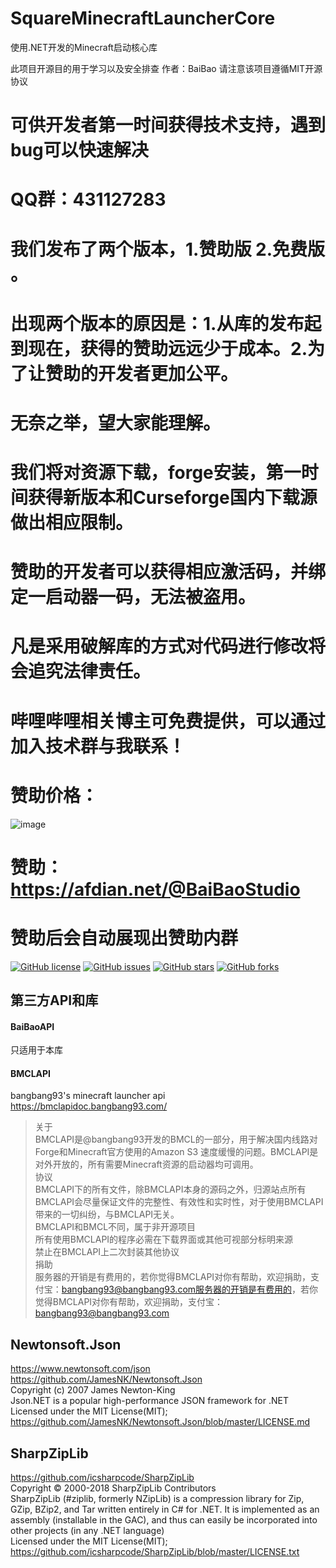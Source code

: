 # SquareMinecraftLauncherCore
使用.NET开发的Minecraft启动核心库

此项目开源目的用于学习以及安全排查
作者：BaiBao
请注意该项目遵循MIT开源协议  

# 可供开发者第一时间获得技术支持，遇到bug可以快速解决
# QQ群：431127283

# 我们发布了两个版本，1.赞助版 2.免费版 。
# 出现两个版本的原因是：1.从库的发布起到现在，获得的赞助远远少于成本。2.为了让赞助的开发者更加公平。
# 无奈之举，望大家能理解。
# 我们将对资源下载，forge安装，第一时间获得新版本和Curseforge国内下载源做出相应限制。
# 赞助的开发者可以获得相应激活码，并绑定一启动器一码，无法被盗用。
# 凡是采用破解库的方式对代码进行修改将会追究法律责任。
# 哔哩哔哩相关博主可免费提供，可以通过加入技术群与我联系！
# 赞助价格：
![image](https://user-images.githubusercontent.com/35104649/156529858-79863bfa-fd56-4175-8b44-75088aeda7fa.png)
# 赞助：https://afdian.net/@BaiBaoStudio
# 赞助后会自动展现出赞助内群

<a href="https://github.com/baibao132/SquareMinecraftLauncherCore/blob/master/LICENSE"><img alt="GitHub license" src="https://img.shields.io/github/license/baibao132/SquareMinecraftLauncherCore"></a>
<a href="https://github.com/baibao132/SquareMinecraftLauncherCore/issues"><img alt="GitHub issues" src="https://img.shields.io/github/issues/baibao132/SquareMinecraftLauncherCore"></a>
<a href="https://github.com/baibao132/SquareMinecraftLauncherCore/stargazers"><img alt="GitHub stars" src="https://img.shields.io/github/stars/baibao132/SquareMinecraftLauncherCore"></a>
<a href="https://github.com/baibao132/SquareMinecraftLauncherCore/network"><img alt="GitHub forks" src="https://img.shields.io/github/forks/baibao132/SquareMinecraftLauncherCore"></a>



## 第三方API和库

#### BaiBaoAPI
只适用于本库

#### BMCLAPI
bangbang93's minecraft launcher api  
https://bmclapidoc.bangbang93.com/  
> 关于  
BMCLAPI是@bangbang93开发的BMCL的一部分，用于解决国内线路对Forge和Minecraft官方使用的Amazon S3 速度缓慢的问题。BMCLAPI是对外开放的，所有需要Minecraft资源的启动器均可调用。  
协议  
BMCLAPI下的所有文件，除BMCLAPI本身的源码之外，归源站点所有  
BMCLAPI会尽量保证文件的完整性、有效性和实时性，对于使用BMCLAPI带来的一切纠纷，与BMCLAPI无关。  
BMCLAPI和BMCL不同，属于非开源项目  
所有使用BMCLAPI的程序必需在下载界面或其他可视部分标明来源  
禁止在BMCLAPI上二次封装其他协议  
捐助  
服务器的开销是有费用的，若你觉得BMCLAPI对你有帮助，欢迎捐助，支付宝：bangbang93@bangbang93.com服务器的开销是有费用的，若你觉得BMCLAPI对你有帮助，欢迎捐助，支付宝：bangbang93@bangbang93.com  

## Newtonsoft.Json  

https://www.newtonsoft.com/json  
https://github.com/JamesNK/Newtonsoft.Json  
Copyright (c) 2007 James Newton-King  
Json.NET is a popular high-performance JSON framework for .NET  
Licensed under the MIT License(MIT);  
https://github.com/JamesNK/Newtonsoft.Json/blob/master/LICENSE.md  

## SharpZipLib  

https://github.com/icsharpcode/SharpZipLib  
Copyright © 2000-2018 SharpZipLib Contributors  
SharpZipLib (#ziplib, formerly NZipLib) is a compression library for Zip, GZip, BZip2, and Tar written entirely in C# for .NET. It is implemented as an assembly (installable in the GAC), and thus can easily be incorporated into other projects (in any .NET language)  
Licensed under the MIT License(MIT);  
https://github.com/icsharpcode/SharpZipLib/blob/master/LICENSE.txt  

